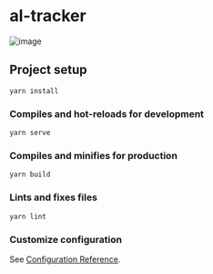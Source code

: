 # al-tracker

![image](https://github.com/user-attachments/assets/0a625a79-4c06-4229-b502-d0a43ef32ca3)



## Project setup
```
yarn install
```

### Compiles and hot-reloads for development
```
yarn serve
```

### Compiles and minifies for production
```
yarn build
```

### Lints and fixes files
```
yarn lint
```

### Customize configuration
See [Configuration Reference](https://cli.vuejs.org/config/).
